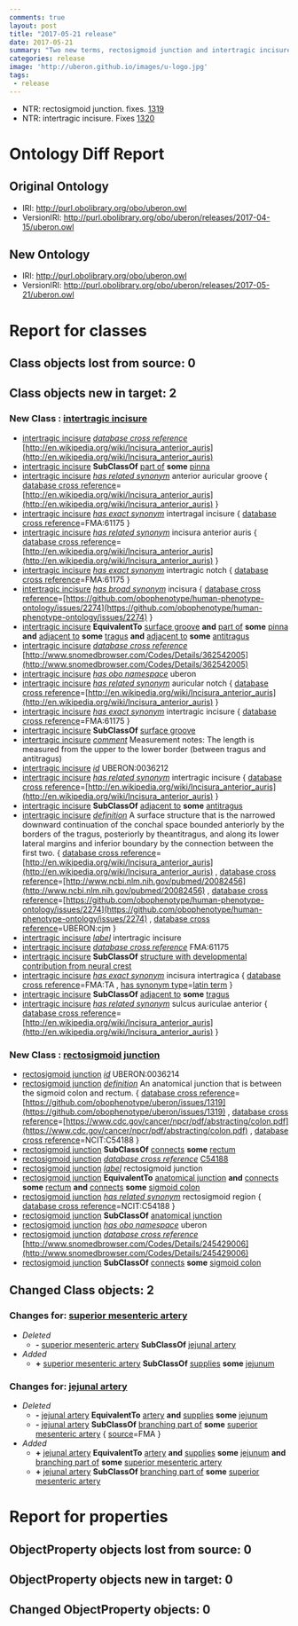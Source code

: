 ```yaml
---
comments: true
layout: post
title: "2017-05-21 release"
date: 2017-05-21
summary: "Two new terms, rectosigmoid junction and intertragic incisure"
categories: release
image: 'http://uberon.github.io/images/u-logo.jpg'
tags:
 - release
---
```



 * NTR: rectosigmoid junction. fixes. [1319](https://github.com/obophenotype/uberon/issues/1319)
 * NTR: intertragic incisure. Fixes [1320](https://github.com/obophenotype/uberon/issues/1320)

# Ontology Diff Report


## Original Ontology

 * IRI: http://purl.obolibrary.org/obo/uberon.owl
 * VersionIRI: http://purl.obolibrary.org/obo/uberon/releases/2017-04-15/uberon.owl

## New Ontology

 * IRI: http://purl.obolibrary.org/obo/uberon.owl
 * VersionIRI: http://purl.obolibrary.org/obo/uberon/releases/2017-05-21/uberon.owl

# Report for classes


## Class objects lost from source: 0


## Class objects new in target: 2


### New Class : [intertragic incisure](http://purl.obolibrary.org/obo/UBERON_0036212)

 * [intertragic incisure](http://purl.obolibrary.org/obo/UBERON_0036212) *[database cross reference](http://www.geneontology.org/formats/oboInOwl#hasDbXref)* [http://en.wikipedia.org/wiki/Incisura_anterior_auris](http://en.wikipedia.org/wiki/Incisura_anterior_auris)
 * [intertragic incisure](http://purl.obolibrary.org/obo/UBERON_0036212) **SubClassOf** [part of](http://purl.obolibrary.org/obo/BFO_0000050) **some** [pinna](http://purl.obolibrary.org/obo/UBERON_0001757)
 * [intertragic incisure](http://purl.obolibrary.org/obo/UBERON_0036212) *[has related synonym](http://www.geneontology.org/formats/oboInOwl#hasRelatedSynonym)* anterior auricular groove { [database cross reference](http://www.geneontology.org/formats/oboInOwl#hasDbXref)=[http://en.wikipedia.org/wiki/Incisura_anterior_auris](http://en.wikipedia.org/wiki/Incisura_anterior_auris) } 
 * [intertragic incisure](http://purl.obolibrary.org/obo/UBERON_0036212) *[has exact synonym](http://www.geneontology.org/formats/oboInOwl#hasExactSynonym)* intertragal incisure { [database cross reference](http://www.geneontology.org/formats/oboInOwl#hasDbXref)=FMA:61175 } 
 * [intertragic incisure](http://purl.obolibrary.org/obo/UBERON_0036212) *[has related synonym](http://www.geneontology.org/formats/oboInOwl#hasRelatedSynonym)* incisura anterior auris { [database cross reference](http://www.geneontology.org/formats/oboInOwl#hasDbXref)=[http://en.wikipedia.org/wiki/Incisura_anterior_auris](http://en.wikipedia.org/wiki/Incisura_anterior_auris) } 
 * [intertragic incisure](http://purl.obolibrary.org/obo/UBERON_0036212) *[has exact synonym](http://www.geneontology.org/formats/oboInOwl#hasExactSynonym)* intertragic notch { [database cross reference](http://www.geneontology.org/formats/oboInOwl#hasDbXref)=FMA:61175 } 
 * [intertragic incisure](http://purl.obolibrary.org/obo/UBERON_0036212) *[has broad synonym](http://www.geneontology.org/formats/oboInOwl#hasBroadSynonym)* incisura { [database cross reference](http://www.geneontology.org/formats/oboInOwl#hasDbXref)=[https://github.com/obophenotype/human-phenotype-ontology/issues/2274](https://github.com/obophenotype/human-phenotype-ontology/issues/2274) } 
 * [intertragic incisure](http://purl.obolibrary.org/obo/UBERON_0036212) **EquivalentTo** [surface groove](http://purl.obolibrary.org/obo/UBERON_0006846) **and** [part of](http://purl.obolibrary.org/obo/BFO_0000050) **some** [pinna](http://purl.obolibrary.org/obo/UBERON_0001757) **and** [adjacent to](http://purl.obolibrary.org/obo/RO_0002220) **some** [tragus](http://purl.obolibrary.org/obo/UBERON_0010887) **and** [adjacent to](http://purl.obolibrary.org/obo/RO_0002220) **some** [antitragus](http://purl.obolibrary.org/obo/UBERON_0016467)
 * [intertragic incisure](http://purl.obolibrary.org/obo/UBERON_0036212) *[database cross reference](http://www.geneontology.org/formats/oboInOwl#hasDbXref)* [http://www.snomedbrowser.com/Codes/Details/362542005](http://www.snomedbrowser.com/Codes/Details/362542005)
 * [intertragic incisure](http://purl.obolibrary.org/obo/UBERON_0036212) *[has obo namespace](http://www.geneontology.org/formats/oboInOwl#hasOBONamespace)* uberon
 * [intertragic incisure](http://purl.obolibrary.org/obo/UBERON_0036212) *[has related synonym](http://www.geneontology.org/formats/oboInOwl#hasRelatedSynonym)* auricular notch { [database cross reference](http://www.geneontology.org/formats/oboInOwl#hasDbXref)=[http://en.wikipedia.org/wiki/Incisura_anterior_auris](http://en.wikipedia.org/wiki/Incisura_anterior_auris) } 
 * [intertragic incisure](http://purl.obolibrary.org/obo/UBERON_0036212) *[has exact synonym](http://www.geneontology.org/formats/oboInOwl#hasExactSynonym)* intertragic incisure { [database cross reference](http://www.geneontology.org/formats/oboInOwl#hasDbXref)=FMA:61175 } 
 * [intertragic incisure](http://purl.obolibrary.org/obo/UBERON_0036212) **SubClassOf** [surface groove](http://purl.obolibrary.org/obo/UBERON_0006846)
 * [intertragic incisure](http://purl.obolibrary.org/obo/UBERON_0036212) *[comment](http://www.w3.org/2000/01/rdf-schema#comment)* Measurement notes: The length is measured from the upper to the lower border (between tragus and antitragus)
 * [intertragic incisure](http://purl.obolibrary.org/obo/UBERON_0036212) *[id](http://www.geneontology.org/formats/oboInOwl#id)* UBERON:0036212
 * [intertragic incisure](http://purl.obolibrary.org/obo/UBERON_0036212) *[has related synonym](http://www.geneontology.org/formats/oboInOwl#hasRelatedSynonym)* intertragic incisure { [database cross reference](http://www.geneontology.org/formats/oboInOwl#hasDbXref)=[http://en.wikipedia.org/wiki/Incisura_anterior_auris](http://en.wikipedia.org/wiki/Incisura_anterior_auris) } 
 * [intertragic incisure](http://purl.obolibrary.org/obo/UBERON_0036212) **SubClassOf** [adjacent to](http://purl.obolibrary.org/obo/RO_0002220) **some** [antitragus](http://purl.obolibrary.org/obo/UBERON_0016467)
 * [intertragic incisure](http://purl.obolibrary.org/obo/UBERON_0036212) *[definition](http://purl.obolibrary.org/obo/IAO_0000115)* A surface structure that is the narrowed downward continuation of the conchal space bounded anteriorly by the borders of the tragus, posteriorly by theantitragus, and along its lower lateral margins and inferior boundary by the connection between the first two. { [database cross reference](http://www.geneontology.org/formats/oboInOwl#hasDbXref)=[http://en.wikipedia.org/wiki/Incisura_anterior_auris](http://en.wikipedia.org/wiki/Incisura_anterior_auris) , [database cross reference](http://www.geneontology.org/formats/oboInOwl#hasDbXref)=[http://www.ncbi.nlm.nih.gov/pubmed/20082456](http://www.ncbi.nlm.nih.gov/pubmed/20082456) , [database cross reference](http://www.geneontology.org/formats/oboInOwl#hasDbXref)=[https://github.com/obophenotype/human-phenotype-ontology/issues/2274](https://github.com/obophenotype/human-phenotype-ontology/issues/2274) , [database cross reference](http://www.geneontology.org/formats/oboInOwl#hasDbXref)=UBERON:cjm } 
 * [intertragic incisure](http://purl.obolibrary.org/obo/UBERON_0036212) *[label](http://www.w3.org/2000/01/rdf-schema#label)* intertragic incisure
 * [intertragic incisure](http://purl.obolibrary.org/obo/UBERON_0036212) *[database cross reference](http://www.geneontology.org/formats/oboInOwl#hasDbXref)* FMA:61175
 * [intertragic incisure](http://purl.obolibrary.org/obo/UBERON_0036212) **SubClassOf** [structure with developmental contribution from neural crest](http://purl.obolibrary.org/obo/UBERON_0010314)
 * [intertragic incisure](http://purl.obolibrary.org/obo/UBERON_0036212) *[has exact synonym](http://www.geneontology.org/formats/oboInOwl#hasExactSynonym)* incisura intertragica { [database cross reference](http://www.geneontology.org/formats/oboInOwl#hasDbXref)=FMA:TA , [has synonym type](http://www.geneontology.org/formats/oboInOwl#hasSynonymType)=[latin term](http://purl.obolibrary.org/obo/uberon/core#LATIN) } 
 * [intertragic incisure](http://purl.obolibrary.org/obo/UBERON_0036212) **SubClassOf** [adjacent to](http://purl.obolibrary.org/obo/RO_0002220) **some** [tragus](http://purl.obolibrary.org/obo/UBERON_0010887)
 * [intertragic incisure](http://purl.obolibrary.org/obo/UBERON_0036212) *[has related synonym](http://www.geneontology.org/formats/oboInOwl#hasRelatedSynonym)* sulcus auriculae anterior { [database cross reference](http://www.geneontology.org/formats/oboInOwl#hasDbXref)=[http://en.wikipedia.org/wiki/Incisura_anterior_auris](http://en.wikipedia.org/wiki/Incisura_anterior_auris) } 

### New Class : [rectosigmoid junction](http://purl.obolibrary.org/obo/UBERON_0036214)

 * [rectosigmoid junction](http://purl.obolibrary.org/obo/UBERON_0036214) *[id](http://www.geneontology.org/formats/oboInOwl#id)* UBERON:0036214
 * [rectosigmoid junction](http://purl.obolibrary.org/obo/UBERON_0036214) *[definition](http://purl.obolibrary.org/obo/IAO_0000115)* An anatomical junction that is between the sigmoid colon and rectum. { [database cross reference](http://www.geneontology.org/formats/oboInOwl#hasDbXref)=[https://github.com/obophenotype/uberon/issues/1319](https://github.com/obophenotype/uberon/issues/1319) , [database cross reference](http://www.geneontology.org/formats/oboInOwl#hasDbXref)=[https://www.cdc.gov/cancer/npcr/pdf/abstracting/colon.pdf](https://www.cdc.gov/cancer/npcr/pdf/abstracting/colon.pdf) , [database cross reference](http://www.geneontology.org/formats/oboInOwl#hasDbXref)=NCIT:C54188 } 
 * [rectosigmoid junction](http://purl.obolibrary.org/obo/UBERON_0036214) **SubClassOf** [connects](http://purl.obolibrary.org/obo/RO_0002176) **some** [rectum](http://purl.obolibrary.org/obo/UBERON_0001052)
 * [rectosigmoid junction](http://purl.obolibrary.org/obo/UBERON_0036214) *[database cross reference](http://www.geneontology.org/formats/oboInOwl#hasDbXref)* [C54188](http://ncicb.nci.nih.gov/xml/owl/EVS/Thesaurus.owl#C54188)
 * [rectosigmoid junction](http://purl.obolibrary.org/obo/UBERON_0036214) *[label](http://www.w3.org/2000/01/rdf-schema#label)* rectosigmoid junction
 * [rectosigmoid junction](http://purl.obolibrary.org/obo/UBERON_0036214) **EquivalentTo** [anatomical junction](http://purl.obolibrary.org/obo/UBERON_0007651) **and** [connects](http://purl.obolibrary.org/obo/RO_0002176) **some** [rectum](http://purl.obolibrary.org/obo/UBERON_0001052) **and** [connects](http://purl.obolibrary.org/obo/RO_0002176) **some** [sigmoid colon](http://purl.obolibrary.org/obo/UBERON_0001159)
 * [rectosigmoid junction](http://purl.obolibrary.org/obo/UBERON_0036214) *[has related synonym](http://www.geneontology.org/formats/oboInOwl#hasRelatedSynonym)* rectosigmoid region { [database cross reference](http://www.geneontology.org/formats/oboInOwl#hasDbXref)=NCIT:C54188 } 
 * [rectosigmoid junction](http://purl.obolibrary.org/obo/UBERON_0036214) **SubClassOf** [anatomical junction](http://purl.obolibrary.org/obo/UBERON_0007651)
 * [rectosigmoid junction](http://purl.obolibrary.org/obo/UBERON_0036214) *[has obo namespace](http://www.geneontology.org/formats/oboInOwl#hasOBONamespace)* uberon
 * [rectosigmoid junction](http://purl.obolibrary.org/obo/UBERON_0036214) *[database cross reference](http://www.geneontology.org/formats/oboInOwl#hasDbXref)* [http://www.snomedbrowser.com/Codes/Details/245429006](http://www.snomedbrowser.com/Codes/Details/245429006)
 * [rectosigmoid junction](http://purl.obolibrary.org/obo/UBERON_0036214) **SubClassOf** [connects](http://purl.obolibrary.org/obo/RO_0002176) **some** [sigmoid colon](http://purl.obolibrary.org/obo/UBERON_0001159)

## Changed Class objects: 2


### Changes for: [superior mesenteric artery](http://purl.obolibrary.org/obo/UBERON_0001182)

 * _Deleted_
    *  **-** [superior mesenteric artery](http://purl.obolibrary.org/obo/UBERON_0001182) **SubClassOf** [jejunal artery](http://purl.obolibrary.org/obo/UBERON_0018255)
 * _Added_
    *  **+** [superior mesenteric artery](http://purl.obolibrary.org/obo/UBERON_0001182) **SubClassOf** [supplies](http://purl.obolibrary.org/obo/RO_0002178) **some** [jejunum](http://purl.obolibrary.org/obo/UBERON_0002115)

### Changes for: [jejunal artery](http://purl.obolibrary.org/obo/UBERON_0018255)

 * _Deleted_
    *  **-** [jejunal artery](http://purl.obolibrary.org/obo/UBERON_0018255) **EquivalentTo** [artery](http://purl.obolibrary.org/obo/UBERON_0001637) **and** [supplies](http://purl.obolibrary.org/obo/RO_0002178) **some** [jejunum](http://purl.obolibrary.org/obo/UBERON_0002115)
    *  **-** [jejunal artery](http://purl.obolibrary.org/obo/UBERON_0018255) **SubClassOf** [branching part of](http://purl.obolibrary.org/obo/RO_0002380) **some** [superior mesenteric artery](http://purl.obolibrary.org/obo/UBERON_0001182) { [source](http://www.geneontology.org/formats/oboInOwl#source)=FMA } 
 * _Added_
    *  **+** [jejunal artery](http://purl.obolibrary.org/obo/UBERON_0018255) **EquivalentTo** [artery](http://purl.obolibrary.org/obo/UBERON_0001637) **and** [supplies](http://purl.obolibrary.org/obo/RO_0002178) **some** [jejunum](http://purl.obolibrary.org/obo/UBERON_0002115) **and** [branching part of](http://purl.obolibrary.org/obo/RO_0002380) **some** [superior mesenteric artery](http://purl.obolibrary.org/obo/UBERON_0001182)
    *  **+** [jejunal artery](http://purl.obolibrary.org/obo/UBERON_0018255) **SubClassOf** [branching part of](http://purl.obolibrary.org/obo/RO_0002380) **some** [superior mesenteric artery](http://purl.obolibrary.org/obo/UBERON_0001182)

# Report for properties


## ObjectProperty objects lost from source: 0


## ObjectProperty objects new in target: 0


## Changed ObjectProperty objects: 0


